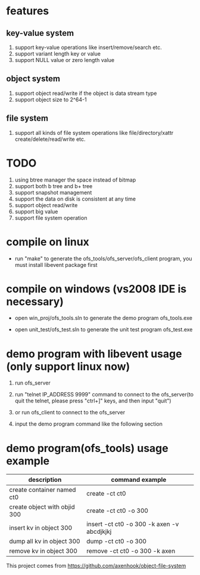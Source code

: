 
# features
## key-value system
1. support key-value operations like insert/remove/search etc.
4. support variant length key or value
5. support NULL value or zero length value

## object system
1. support object read/write if the object is data stream type
2. support object size to 2^64-1

## file system
1. support all kinds of file system operations like file/directory/xattr create/delete/read/write etc.

# TODO
1. using btree manager the space instead of bitmap
2. support both b tree and b+ tree
3. support snapshot management
4. support the data on disk is consistent at any time
5. support object read/write
6. support big value
7. support file system operation

# compile on linux

* run "make" to generate the ofs_tools/ofs_server/ofs_client program, you must install libevent package first


# compile on windows (vs2008 IDE is necessary)

* open win_proj/ofs_tools.sln to generate the demo program ofs_tools.exe
  
* open unit_test/ofs_test.sln to generate the unit test program ofs_test.exe
  

# demo program with libevent usage (only support linux now)

1. run ofs_server
  
2. run "telnet IP_ADDRESS 9999" command to connect to the ofs_server(to quit the telnet, please press "ctrl+]" keys, and then input "quit")

3. or run ofs_client to connect to the ofs_server
  
4. input the demo program command like the following section
  
# demo program(ofs_tools) usage example

|description|command example|
|-----------|---------------|
|create container named ct0       | create -ct ct0 |
|create object with objid 300 | create -ct ct0 -o 300|
|insert kv in object 300      | insert -ct ct0 -o 300 -k axen -v abcdjkjkj |
|dump all kv in object 300    | dump   -ct ct0 -o 300 |
|remove kv in object 300      | remove -ct ct0 -o 300 -k axen |


This project comes from https://github.com/axenhook/object-file-system


